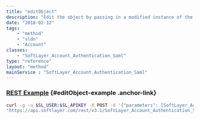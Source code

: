 ```yaml
---
title: "editObject"
description: "Edit the object by passing in a modified instance of the object "
date: "2018-02-12"
tags:
    - "method"
    - "sldn"
    - "Account"
classes:
    - "SoftLayer_Account_Authentication_Saml"
type: "reference"
layout: "method"
mainService : "SoftLayer_Account_Authentication_Saml"
---
```


### [REST Example](#editObject-example) <a href="/article/rest/"><i class="fas fa-question"></i></a> {#editObject-example .anchor-link} 
```bash
curl -g -u $SL_USER:$SL_APIKEY -X POST -d '{"parameters": [SoftLayer_Account_Authentication_Saml]}' \
'https://api.softlayer.com/rest/v3.1/SoftLayer_Account_Authentication_Saml/{SoftLayer_Account_Authentication_SamlID}/editObject'
```
